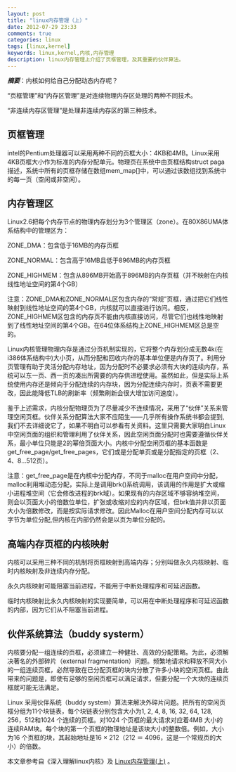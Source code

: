 ```yaml
---
layout: post
title: "linux内存管理（上）"
date: 2012-07-29 23:33
comments: true
categories: linux
tags: [linux,kernel]
keywords: linux,kernel,内核,内存管理
description: linux内存管理上介绍了页框管理，及其重要的伙伴算法。
---
```


***摘要***：内核如何给自己分配动态内存呢？  

“页框管理”和“内存区管理”是对连续物理内存区处理的两种不同技术。  

“非连续内存区管理”是处理非连续内存区的第三种技术。  

 

页框管理  
---
intel的Pentium处理器可以采用两种不同的页框大小：4KB和4MB。Linux采用4KB页框大小作为标准的内存分配单元。物理页在系统中由页框结构struct paga描述，系统中所有的页框存储在数组mem_map[]中，可以通过该数组找到系统中的每一页（空闲或非空闲）。  

 
<!--more-->
内存管理区  
---
Linux2.6把每个内存节点的物理内存划分为3个管理区（zone）。在80X86UMA体系结构中的管理区为：  

ZONE_DMA：包含低于16MB的内存页框  

ZONE_NORMAL：包含高于16MB且低于896MB的内存页框  

ZONE_HIGHMEM：包含从896MB开始高于896MB的内存页框（并不映射在内核线性地址空间的第4个GB）  

注意：ZONE_DMA和ZONE_NORMAL区包含内存的“常规”页框，通过把它们线性映射到线性地址空间的第4个GB，内核就可以直接进行访问。相反，ZONE_HIGHMEM区包含的内存页不能由内核直接访问，尽管它们也线性地映射到了线性地址空间的第4个GB。在64位体系结构上ZONE_HIGHMEM区总是空的。  

Linux内核管理物理内存是通过分页机制实现的，它将整个内存划分成无数4k(在i386体系结构中)大小页，从而分配和回收内存的基本单位便是内存页了。利用分页管理有助于灵活分配内存地址，因为分配时不必要求必须有大块的连续内存，系统可以东一页、西一页的凑出所需要的内存供进程使用。虽然如此，但是实际上系统使用内存还是倾向于分配连续的内存块，因为分配连续内存时，页表不需要更改，因此能降低TLB的刷新率（频繁刷新会很大增加访问速度）。     

鉴于上述需求，内核分配物理页为了尽量减少不连续情况，采用了“伙伴”关系来管理空闲页框。伙伴关系分配算法大家不应陌生——几乎所有操作系统书都会提到,我们不去详细说它了，如果不明白可以参看有关资料。这里只需要大家明白Linux中空闲页面的组织和管理利用了伙伴关系，因此空闲页面分配时也需要遵循伙伴关系，最小单位只能是2的幂倍页面大小。内核中分配空闲页框的基本函数是get_free_page/get_free_pages，它们或是分配单页或是分配指定的页框（2、4、8…512页）。  

注意：get_free_page是在内核中分配内存，不同于malloc在用户空间中分配，malloc利用堆动态分配，实际上是调用brk()系统调用，该调用的作用是扩大或缩小进程堆空间（它会修改进程的brk域）。如果现有的内存区域不够容纳堆空间，则会以页面大小的倍数位单位，扩张或收缩对应的内存区域，但brk值并非以页面大小为倍数修改，而是按实际请求修改。因此Malloc在用户空间分配内存可以以字节为单位分配,但内核在内部仍然会是以页为单位分配的。  

 

高端内存页框的内核映射  
---
内核可以采用三种不同的机制将页框映射到高端内存；分别叫做永久内核映射、临时内核映射及非连续内存分配。  

永久内核映射可能阻塞当前进程，不能用于中断处理程序和可延迟函数。  

临时内核映射比永久内核映射的实现要简单，可以用在中断处理程序和可延迟函数的内部，因为它们从不阻塞当前进程。  

 

伙伴系统算法（buddy systerm）  
---
内核要分配一组连续的页框，必须建立一种健壮、高效的分配策略。为此，必须解决著名的外部碎片（external fragmentation）问题。频繁地请求和释放不同大小的一组连续页框，必然导致在已分配页框的块内分散了许多小块的空闲页框。由此带来的问题是，即使有足够的空闲页框可以满足请求，但要分配一个大块的连续页框就可能无法满足。  

Linux 采用伙伴系统（buddy system）算法来解决外碎片问题。把所有的空闲页框分组为11个块链表，每个块链表分别包含大小为1, 2, 4, 8, 16, 32, 64, 128, 256，512和1024 个连续的页框。对1024 个页框的最大请求对应着4MB 大小的连续RAM块。每个块的第一个页框的物理地址是该块大小的整数倍。例如，大小为16 个页框的块，其起始地址是16 × 212（212 ＝ 4096，这是一个常规页的大小）的倍数。  

 
本文章参考自《深入理解linux内核》及 [Linux内存管理(上)](http://www.cnblogs.com/hoys/archive/2011/09/08/2171606.html) 。   

 
 